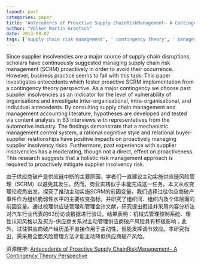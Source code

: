 ```yaml
---
layout: post
categories: paper
title: "Antecedents of Proactive Supply ChainRiskManagement– A Contingency Theory Perspective"
author: "Volker Martin Groetsch"
date: 2013-08-07
tags: ['supply chain risk management', ' contingency theory', ' management control systems', ' buyer-supplier relationships', ' insolvency', ' content analysis', ' multi-method']
---
```


Since supplier insolvencies are a major source of supply chain disruptions, scholars have continuously suggested managing supply chain risk management (SCRM) proactively in order to avoid their occurrence. However, business practice seems to fail with this task. This paper investigates antecedents which foster proactive SCRM implementation from a contingency theory perspective. As a major contingency we choose past supplier insolvencies as an indicator for the level of vulnerability of organisations and investigate inter-organisational, intra-organisational, and individual antecedents. By consulting supply chain management and management accounting literature, hypotheses are developed and tested via content analysis in 63 interviews with representatives from the automotive industry. The findings demonstrate that a mechanistic management control system, a rational cognitive style and relational buyer-supplier relationships have positive impacts on proactively managing supplier insolvency risks. Furthermore, past experience with supplier insolvencies has a moderating, though not a direct, effect on proactiveness. This research suggests that a holistic risk management approach is required to proactively mitigate supplier insolvency risk.

由于供应商破产是供应链中断的主要原因，学者们一直建议主动实施供应链风险管理（SCRM）以避免其发生。然而，商业实践似乎未能完成这一任务。本文从权变理论视角出发，探究了推动主动实施SCRM的前因变量。我们选择过往供应商破产事件作为组织脆弱性水平的主要权变指标，并研究了组织间、组织内及个体层面的前因变量。通过梳理供应链管理和管理会计文献，研究提出假设并采用内容分析法对汽车行业代表的63份访谈数据进行验证。结果表明：机械式管理控制系统、理性认知风格以及买方-供应商关系对主动管理供应商破产风险具有积极影响；此外，过往供应商破产经历虽不直接作用于主动性，但能发挥调节效应。本研究指出，需采用全面风险管理方法才能主动降低供应商破产风险。

资源链接: [Antecedents of Proactive Supply ChainRiskManagement– A Contingency Theory Perspective](https://papers.ssrn.com/sol3/papers.cfm?abstract_id=2306644)
